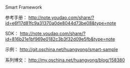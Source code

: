 Smart Framework

参考手册：
http://note.youdao.com/share/?id=e6f17d81fc9a31370a0de8044d73be08&type=note

SDK：
http://note.youdao.com/share/?id=816b21e1bf969e0182c3b3f32d09e5fb&type=note

示例：
http://git.oschina.net/huangyong/smart-sample

系列博文：
http://my.oschina.net/huangyong/blog/158380